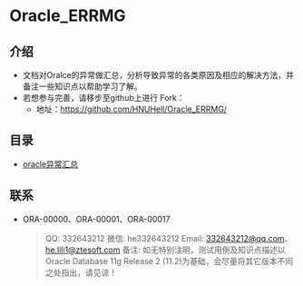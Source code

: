# Oracle_ERRMG

## 介绍
- 文档对Oralce的异常做汇总，分析导致异常的各类原因及相应的解决方法，并备注一些知识点以帮助学习了解。
- 若想参与完善，请移步至github上进行 Fork：
	- 地址：<https://github.com/HNUHell/Oracle_ERRMG/>

## 目录

- [oracle异常汇总](oracle异常汇总.md)


## 联系

- ORA-00000、ORA-00001、ORA-00017
	
	> QQ: 332643212
	> 微信: he332643212
	> Email: 332643212@qq.com、he.lili1@ztesoft.com
	> 备注: 如无特别注明，测试用例及知识点描述以Oracle Database 11g Release 2 (11.2)为基础，会尽量将其它版本不同之处指出，请见谅！
	
